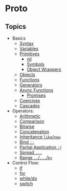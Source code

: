 # Proto

## Topics
+ Basics
	+ [Syntax](basics/syntax.md)
	+ [Variables](basics/variables.md)
	+ [Primitives](basics/primitives.md)
		+ [nil](basics/primitives/nil.md)
		+ [Symbols](basics/primitives/symbols.md)
		+ [Object Wrappers](basics/primitives/object-wrappers.md)
	+ [Objects](basics/objects.md)
	+ [Functions](basics/functions.md)
	+ [Generators](basics/generators.md)
	+ [Async Functions](basics/async.md)
		+ [Promises](basics/async/promises.md)
	+ [Coercives](basics/coercives.md)
	+ [Cascades](basics/cascades.md)
+ Operators:
	+ [Arithmetic](operators/arithmetic.md)
	+ [Comparison](operators/comparison.md)
	+ [Bitwise](operators/bitwise.md)
	+ [Concatenation](operators/concatenation.md)
	+ [Inheritance `like`/`new`](operators/inheritance.md)
	+ [Bind `::`](operators/bind.md)
	+ [Partial Application `:(`](operators/partial-application.md)
	+ [Spread `...`](operators/spread.md)
	+ [Range `..`/`...`/`by`](operators/range.md)
+ Control Flow:
	+ [if](control/if.md)
	+ [for](control/for.md)
	+ [while/do](control/while.md)
	+ [switch](control/switch.md)